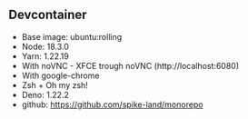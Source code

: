 ## Devcontainer

- Base image: ubuntu:rolling
- Node: 18.3.0
- Yarn: 1.22.19
- With noVNC - XFCE trough noVNC (http://localhost:6080)
- With google-chrome
- Zsh + Oh my zsh!
- Deno: 1.22.2
- github: https://github.com/spike-land/monorepo
